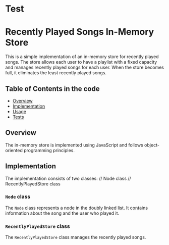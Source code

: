 # Test

# Recently Played Songs In-Memory Store
This is a simple implementation of an in-memory store for recently played songs.
The store allows each user to have a playlist with a fixed capacity and manages recently played songs for each user.
When the store becomes full, it eliminates the least recently played songs.

## Table of Contents in the code

- [Overview](#overview)
- [Implementation](#implementation)
- [Usage](#usage)
- [Tests](#tests)

## Overview

The in-memory store is implemented using JavaScript and follows object-oriented programming principles.

## Implementation

The implementation consists of two classes:
// Node class
// RecentlyPlayedStore class

### `Node` class

The `Node` class represents a node in the doubly linked list. It contains information about the song and the user who played it.

### `RecentlyPlayedStore` class

The `RecentlyPlayedStore` class manages the recently played songs.
